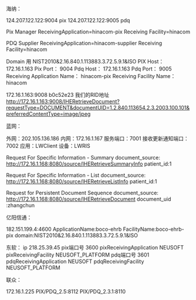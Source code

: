 海纳：

124.207.122.122:9004 pix
124.207.122.122:9005 pdq

Pix Manager
ReceivingApplication=hinacom-pix 
Receiving Facility=hinacom

PDQ Supplier
ReceivingApplication=hinacom-supplier 
Receiving Facility=hinacom

Domain 用 NIST2010&2.16.840.1.113883.3.72.5.9.1&ISO
PIX Host：
172.16.1.163
Pix Port：
9004
Pdq Host：
172.16.1.163
Pdq Port：
9005
Receiving Application Name：
hinacom-pix
Receiving Facility Name：
hinacom




172.16.1.163:9008        b0c52e23         我们的RID地址
http://172.16.1.163:9008/IHERetrieveDocument?requestType=DOCUMENT&documentUID=1.2.840.113654.2.3.2003.100.101&preferredContentType=image/jpeg



蓝网：

外网：202.105.136.186
内网：172.16.1.167
服务端口：7001
接收更新通知端口：7002
应用：LWClient
设备：LWRIS

Request For Specific Information - Summary
document_source:
http://172.16.1.168:8080/source/IHERetrieveSummaryInfo
patient_id:1


Request For Specific Information - List
document_source:
http://172.16.1.168:8080/source/IHERetrieveListInfo
patient_id:1

Request for Persistent Document Sequence
document_source:
http://172.16.1.168:8080/source/IHERetrieveDocument
document_uid :zhangchun


亿阳信通：

182.151.199.4:4600
ApplicationName:boco-ehrb
FacilityName:boco-ehrb-pix
domain:NIST2010&2.16.840.1.113883.3.72.5.9.1&ISO


东软：
ip 218.25.39.45
pix端口号 3600
pixReceivingApplication NEUSOFT
pixReceivingFacility NEUSOFT_PLATFORM
pdq端口号 3601
pdqReceivingApplication NEUSOFT
pdqReceivingFacility NEUSOFT_PLATFORM


联众：

172.16.1.225 
PIX/PDQ_2.5:8112
PIX/PDQ_2.3.1:8110




